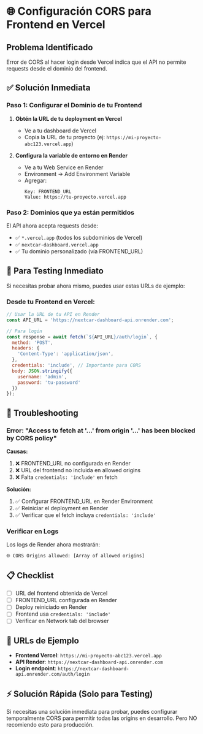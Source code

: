 # 🌐 Configuración CORS para Frontend en Vercel

## Problema Identificado

Error de CORS al hacer login desde Vercel indica que el API no permite requests desde el dominio del frontend.

## ✅ Solución Inmediata

### Paso 1: Configurar el Dominio de tu Frontend

1. **Obtén la URL de tu deployment en Vercel**
   - Ve a tu dashboard de Vercel
   - Copia la URL de tu proyecto (ej: `https://mi-proyecto-abc123.vercel.app`)

2. **Configura la variable de entorno en Render**
   - Ve a tu Web Service en Render
   - Environment → Add Environment Variable
   - Agregar:
     ```
     Key: FRONTEND_URL
     Value: https://tu-proyecto.vercel.app
     ```

### Paso 2: Dominios que ya están permitidos

El API ahora acepta requests desde:
- ✅ `*.vercel.app` (todos los subdominios de Vercel)
- ✅ `nextcar-dashboard.vercel.app`
- ✅ Tu dominio personalizado (vía FRONTEND_URL)

## 🔧 Para Testing Inmediato

Si necesitas probar ahora mismo, puedes usar estas URLs de ejemplo:

### Desde tu Frontend en Vercel:
```javascript
// Usar la URL de tu API en Render
const API_URL = 'https://nextcar-dashboard-api.onrender.com';

// Para login
const response = await fetch(`${API_URL}/auth/login`, {
  method: 'POST',
  headers: {
    'Content-Type': 'application/json',
  },
  credentials: 'include', // Importante para CORS
  body: JSON.stringify({
    username: 'admin',
    password: 'tu-password'
  })
});
```

## 🚨 Troubleshooting

### Error: "Access to fetch at '...' from origin '...' has been blocked by CORS policy"

**Causas:**
1. ❌ FRONTEND_URL no configurada en Render
2. ❌ URL del frontend no incluida en allowed origins
3. ❌ Falta `credentials: 'include'` en fetch

**Solución:**
1. ✅ Configurar FRONTEND_URL en Render Environment
2. ✅ Reiniciar el deployment en Render
3. ✅ Verificar que el fetch incluya `credentials: 'include'`

### Verificar en Logs

Los logs de Render ahora mostrarán:
```
🌐 CORS Origins allowed: [Array of allowed origins]
```

## 📋 Checklist

- [ ] URL del frontend obtenida de Vercel
- [ ] FRONTEND_URL configurada en Render
- [ ] Deploy reiniciado en Render
- [ ] Frontend usa `credentials: 'include'`
- [ ] Verificar en Network tab del browser

## 🔗 URLs de Ejemplo

- **Frontend Vercel**: `https://mi-proyecto-abc123.vercel.app`
- **API Render**: `https://nextcar-dashboard-api.onrender.com`
- **Login endpoint**: `https://nextcar-dashboard-api.onrender.com/auth/login`

## ⚡ Solución Rápida (Solo para Testing)

Si necesitas una solución inmediata para probar, puedes configurar temporalmente CORS para permitir todas las origins en desarrollo. Pero NO recomiendo esto para producción.
